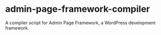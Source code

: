 # admin-page-framework-compiler
A compiler script for Admin Page Framework, a WordPress development framework.
